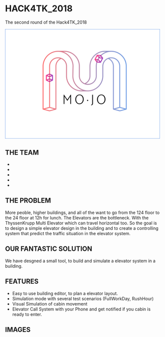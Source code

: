 # HACK4TK_2018
The second round of the Hack4TK_2018


![GitHub Logo](/documentation/mojo_logo.png)


## THE TEAM
*
*
*
*
*


## THE PROBLEM
More peoble, higher buildings, and all of the want to go from the 124 floor to the 24 floor at 12h for lunch.
The Elevators are the bottleneck.
With the ThyssenKrupp Multi Elevator which can travel horizontal too. So the goal is to design a simple elevator design in the building and to create a controlling system that predict the traffic situation in the elevator system.



## OUR FANTASTIC SOLUTION
We have desgned a small tool, to build and simulate a elevator system in a building.

## FEATURES

* Easy to use building editor, to plan a elevator layout.
* Simulation mode with several test scenarios (FullWorkDay, RushHour)
* Visual Simulation of cabin movement
* Elevator Call System with your Phone and get notified if you cabin is ready to enter.




## IMAGES



